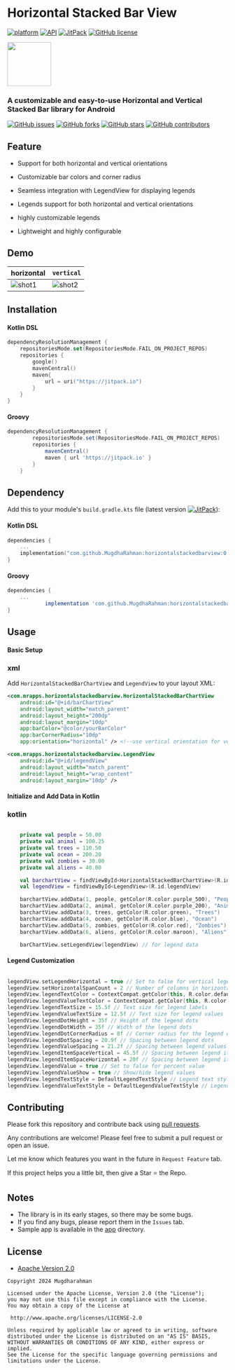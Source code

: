 # Horizontal Stacked Bar View

<a href="https://www.android.com"><img src="https://img.shields.io/badge/platform-Android-yellow.svg" alt="platform"/></a>
<a href="https://android-arsenal.com/api?level=21"><img src="https://img.shields.io/badge/API-24%2B-brightgreen.svg?style=flat" alt="API"/></a>
<a href="https://jitpack.io/#MugdhaRahman/horizontalstackedbarview"><img src="https://jitpack.io/v/MugdhaRahman/horizontalstackedbarview.svg" alt="JitPack"></a>
<a href="https://github.com/MugdhaRahman/horizontalstackedbarview/blob/master/LICENSE"><img src="https://img.shields.io/github/license/ahmmedrejowan/DeviceInfo" alt="GitHub license"/></a>


 <img src="https://github.com/MugdhaRahman/horizontalstackedbarview/assets/113788414/86baed63-cddb-4b0b-8df8-0c1ae0428dfa" width = "100" height = "100" alt=""/>

 <h3>A customizable and easy-to-use Horizontal and Vertical Stacked Bar library for Android<b></b></h3>

  <p> <a href="https://github.com/MugdhaRahman/horizontalstackedbarview/issues"><img src="https://img.shields.io/github/issues/MugdhaRahman/horizontalstackedbarview" alt="GitHub issues"></a>
   <a href="https://github.com/MugdhaRahman/horizontalstackedbarview/network"><img src="https://img.shields.io/github/forks/MugdhaRahman/horizontalstackedbarview" alt="GitHub forks"></a> 
   <a href="https://github.com/MugdhaRahman/horizontalstackedbarview/stargazers"><img src="https://img.shields.io/github/stars/MugdhaRahman/horizontalstackedbarview" alt="GitHub stars"></a> 
   <a href="https://github.com/MugdhaRahman/horizontalstackedbarview/graphs/contributors"> <img src="https://img.shields.io/github/contributors/MugdhaRahman/horizontalstackedbarview" alt="GitHub contributors"></a>  </p>

 ## Feature

   - Support for both horizontal and vertical orientations

   - Customizable bar colors and corner radius

   - Seamless integration with LegendView for displaying legends

   - Legends support for both horizontal and vertical orientations

   - highly customizable legends 

   - Lightweight and highly configurable


## Demo

|horizontal|`vertical`|
|---|---|
| ![shot1](https://github.com/MugdhaRahman/horizontalstackedbarview/assets/113788414/c635cebd-4636-4fd7-8807-59f731e12d0c) | ![shot2](https://github.com/MugdhaRahman/horizontalstackedbarview/assets/113788414/961bc7fe-2d71-424e-b53d-70dc5a128b39)


## Installation

#### Kotlin DSL


``` Kotlin
dependencyResolutionManagement {
    repositoriesMode.set(RepositoriesMode.FAIL_ON_PROJECT_REPOS)
    repositories {
        google()
        mavenCentral()
        maven{
            url = uri("https://jitpack.io")
        }
    }
}
```

#### Groovy



``` groovy
dependencyResolutionManagement {
		repositoriesMode.set(RepositoriesMode.FAIL_ON_PROJECT_REPOS)
		repositories {
			mavenCentral()
			maven { url 'https://jitpack.io' }
		}
	}
```



## Dependency
Add this to your module's `build.gradle.kts` file (latest version <a href="https://jitpack.io/#MugdhaRahman/horizontalstackedbarview"><img src="https://jitpack.io/v/MugdhaRahman/horizontalstackedbarview.svg" alt="JitPack"></a>):

#### Kotlin DSL

``` kotlin
dependencies {
    ...
    implementation("com.github.MugdhaRahman:horizontalstackedbarview:0.3")
}
```

#### Groovy

``` groovy
dependencies {
    ...
	        implementation 'com.github.MugdhaRahman:horizontalstackedbarview:0.3'
}
```

## Usage

#### Basic Setup


### xml

Add `HorizontalStackedBarChartView` and `LegendView` to your layout XML:

``` XML 
<com.mrapps.horizontalstackedbarview.HorizontalStackedBarChartView
    android:id="@+id/barChartView"
    android:layout_width="match_parent"
    android:layout_height="200dp"
    android:layout_margin="10dp"
    app:barColor="@color/yourBarColor"
    app:barCornerRadius="10dp"
    app:orientation="horizontal" /> <!--use vertical orientation for vertical bar -->

<com.mrapps.horizontalstackedbarview.LegendView
    android:id="@+id/legendView"
    android:layout_width="match_parent"
    android:layout_height="wrap_content"
    android:layout_margin="10dp" />

```

#### Initialize and Add Data in Kotlin

### kotlin

```kotlin

    private val people = 50.00
    private val animal = 100.25
    private val trees = 110.50
    private val ocean = 200.20
    private val zombies = 30.00
    private val aliens = 40.00

    val barchartView = findViewById<HorizontalStackedBarChartView>(R.id.barChartView)
    val legendView = findViewById<LegendView>(R.id.legendView)

    barchartView.addData(1, people, getColor(R.color.purple_500), "People") // add the color values
    barchartView.addData(2, animal, getColor(R.color.purple_200), "Animal")
    barchartView.addData(3, trees, getColor(R.color.green), "Trees")
    barchartView.addData(4, ocean, getColor(R.color.blue), "Ocean")
    barchartView.addData(5, zombies, getColor(R.color.red), "Zombies")
    barchartView.addData(6, aliens, getColor(R.color.maroon), "Aliens")

    barChartView.setLegendView(legendView) // for legend data

```

#### Legend Customization

```kotlin

legendView.setLegendHorizontal = true // Set to false for vertical legends
legendView.setHorizontalSpanCount = 2 // Number of columns in horizontal layout
legendView.legendTextColor = ContextCompat.getColor(this, R.color.default_legend_text_color)
legendView.legendValueTextColor = ContextCompat.getColor(this, R.color.default_legend_sub_text_color)
legendView.legendTextSize = 15.5f // Text size for legend labels
legendView.legendValueTextSize = 12.5f // Text size for legend values
legendView.legendDotHeight = 35f // Height of the legend dots
legendView.legendDotWidth = 35f // Width of the legend dots
legendView.legendDotCornerRadius = 8f // Corner radius for the legend dots
legendView.legendDotSpacing = 20.9f // Spacing between legend dots
legendView.legendValueSpacing = 21.2f // Spacing between legend values
legendView.legendItemSpaceVertical = 45.5f // Spacing between legend iteam vertical
legendView.legendItemSpaceHorizontal = 20f // Spacing between legend iteam horizontal
legendView.legendValue = true // Set to false for percent value
legendView.legendValueShow = true // Show/hide legend values
legendView.legendTextStyle = DefaultLegendTextStyle // Legend text style
legendView.legendValueTextStyle = DefaultLegendValueTextStyle // Legend value text style

```

## Contributing

Please fork this repository and contribute back using [pull requests](https://github.com/MugdhaRahman/horizontalstackedbarview/pulls).

Any contributions are welcome! Please feel free to submit a pull request or open an issue.


Let me know which features you want in the future in `Request Feature` tab.

If this project helps you a little bit, then give a Star ⭐ the Repo.


## Notes
- The library is in its early stages, so there may be some bugs.
- If you find any bugs, please report them in the `Issues` tab.
- Sample app is available in the [app](https://github.com/MugdhaRahman/horizontalstackedbarview/tree/master/app/build/outputs/apk/debug) directory.


## License
* [Apache Version 2.0](http://www.apache.org/licenses/LICENSE-2.0.html)

```
Copyright 2024 Mugdharahman

Licensed under the Apache License, Version 2.0 (the "License");
you may not use this file except in compliance with the License.
You may obtain a copy of the License at

 http://www.apache.org/licenses/LICENSE-2.0

Unless required by applicable law or agreed to in writing, software
distributed under the License is distributed on an "AS IS" BASIS,
WITHOUT WARRANTIES OR CONDITIONS OF ANY KIND, either express or implied.
See the License for the specific language governing permissions and
limitations under the License.

```
